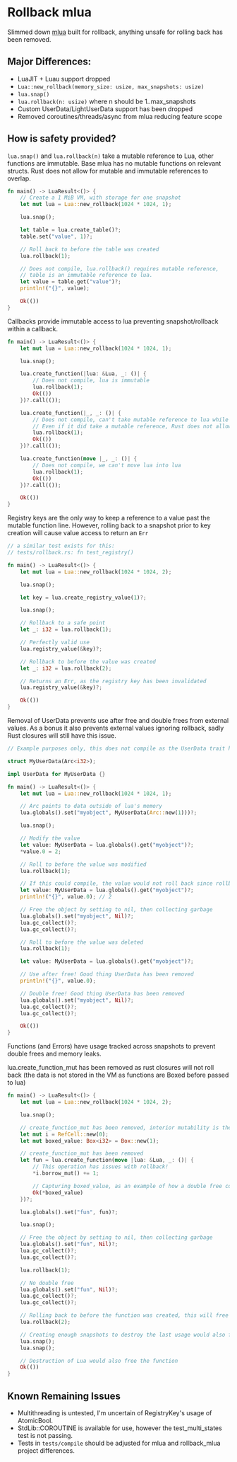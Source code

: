 # Rollback mlua

Slimmed down [mlua](https://github.com/khvzak/mlua) built for rollback, anything unsafe for rolling back has been removed.

## Major Differences:

- LuaJIT + Luau support dropped
- `Lua::new_rollback(memory_size: usize, max_snapshots: usize)`
- `lua.snap()`
- `lua.rollback(n: usize)` where n should be 1..max_snapshots
- Custom UserData/LightUserData support has been dropped
- Removed coroutines/threads/async from mlua reducing feature scope

## How is safety provided?

`lua.snap()` and `lua.rollback(n)` take a mutable reference to Lua, other functions are immutable.
Base mlua has no mutable functions on relevant structs.
Rust does not allow for mutable and immutable references to overlap.

```rust
fn main() -> LuaResult<()> {
    // Create a 1 MiB VM, with storage for one snapshot
    let mut lua = Lua::new_rollback(1024 * 1024, 1);

    lua.snap();

    let table = lua.create_table()?;
    table.set("value", 1)?;

    // Roll back to before the table was created
    lua.rollback(1);

    // Does not compile, lua.rollback() requires mutable reference,
    // table is an immutable reference to lua.
    let value = table.get("value")?;
    println!("{}", value);

    Ok(())
}
```

Callbacks provide immutable access to lua preventing snapshot/rollback within a callback.

```rust
fn main() -> LuaResult<()> {
    let mut lua = Lua::new_rollback(1024 * 1024, 1);

    lua.snap();

    lua.create_function(|lua: &Lua, _: ()| {
        // Does not compile, lua is immutable
        lua.rollback(1);
        Ok(())
    })?.call(());

    lua.create_function(|_, _: ()| {
        // Does not compile, can't take mutable reference to lua while create_function requires immutable reference
        // Even if it did take a mutable reference, Rust does not allow for more than one mutable reference at a time
        lua.rollback(1);
        Ok(())
    })?.call(());

    lua.create_function(move |_, _: ()| {
        // Does not compile, we can't move lua into lua
        lua.rollback(1);
        Ok(())
    })?.call(());

    Ok(())
}
```

Registry keys are the only way to keep a reference to a value past the mutable function line.
However, rolling back to a snapshot prior to key creation will cause value access to return an `Err`

```rust
// a similar test exists for this:
// tests/rollback.rs: fn test_registry()

fn main() -> LuaResult<()> {
    let mut lua = Lua::new_rollback(1024 * 1024, 2);

    lua.snap();

    let key = lua.create_registry_value(1)?;

    lua.snap();

    // Rollback to a safe point
    let _: i32 = lua.rollback(1);

    // Perfectly valid use
    lua.registry_value(&key)?;

    // Rollback to before the value was created
    let _: i32 = lua.rollback(2);

    // Returns an Err, as the registry key has been invalidated
    lua.registry_value(&key)?;

    Ok(())
}
```

Removal of UserData prevents use after free and double frees from external values.
As a bonus it also prevents external values ignoring rollback, sadly Rust closures will still have this issue.

```rust
// Example purposes only, this does not compile as the UserData trait has been removed

struct MyUserData(Arc<i32>);

impl UserData for MyUserData {}

fn main() -> LuaResult<()> {
    let mut lua = Lua::new_rollback(1024 * 1024, 1);

    // Arc points to data outside of lua's memory
    lua.globals().set("myobject", MyUserData(Arc::new(1)))?;

    lua.snap();

    // Modify the value
    let value: MyUserData = lua.globals().get("myobject")?;
    *value.0 = 2;

    // Roll to before the value was modified
    lua.rollback(1);

    // If this could compile, the value would not roll back since rollback only applies to memory in the VM
    let value: MyUserData = lua.globals().get("myobject")?;
    println!("{}", value.0); // 2

    // Free the object by setting to nil, then collecting garbage
    lua.globals().set("myobject", Nil)?;
    lua.gc_collect()?;
    lua.gc_collect()?;

    // Roll to before the value was deleted
    lua.rollback(1);

    let value: MyUserData = lua.globals().get("myobject")?;

    // Use after free! Good thing UserData has been removed
    println!("{}", value.0);

    // Double free! Good thing UserData has been removed
    lua.globals().set("myobject", Nil)?;
    lua.gc_collect()?;
    lua.gc_collect()?;

    Ok(())
}
```

Functions (and Errors) have usage tracked across snapshots to prevent double frees and memory leaks.

lua.create_function_mut has been removed as rust closures will not roll back (the data is not stored in the VM as functions are Boxed before passed to lua)

```rust
fn main() -> LuaResult<()> {
    let mut lua = Lua::new_rollback(1024 * 1024, 2);

    lua.snap();

    // create_function_mut has been removed, interior mutability is the only way around this protection
    let mut i = RefCell::new(0);
    let mut boxed_value: Box<i32> = Box::new(1);

    // create_function_mut has been removed
    let fun = lua.create_function(move |lua: &Lua, _: ()| {
        // This operation has issues with rollback!
        *i.borrow_mut() += 1;

        // Capturing boxed_value, as an example of how a double free could occur without protection
        Ok(*boxed_value)
    })?;

    lua.globals().set("fun", fun)?;

    lua.snap();

    // Free the object by setting to nil, then collecting garbage
    lua.globals().set("fun", Nil)?;
    lua.gc_collect()?;
    lua.gc_collect()?;

    lua.rollback(1);

    // No double free
    lua.globals().set("fun", Nil)?;
    lua.gc_collect()?;
    lua.gc_collect()?;

    // Rolling back to before the function was created, this will free the function
    lua.rollback(2);

    // Creating enough snapshots to destroy the last usage would also free the function
    lua.snap();
    lua.snap();

    // Destruction of Lua would also free the function
    Ok(())
}
```

## Known Remaining Issues

- Multithreading is untested, I'm uncertain of RegistryKey's usage of AtomicBool.
- StdLib::COROUTINE is available for use, however the test_multi_states test is not passing.
- Tests in `tests/compile` should be adjusted for mlua and rollback_mlua project differences.
